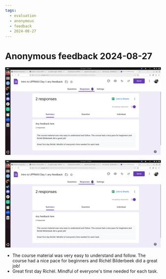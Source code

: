 ```yaml
---
tags:
  - evaluation
  - anonymous
  - feedback
  - 2024-08-27
---
```


# Anonymous feedback 2024-08-27

![Screenshot of 2024-08-27 anonymous feedback](screenshot_anonymous_feedback.png)

![2024-08-27 anonymous feedback](anonymous_feedback.png)

- The course material was very easy to understand and follow.
  The course had a nice pace for beginners
  and Richèl Bilderbeek did a great job!
- Great first day Richèl. Mindful of everyone's time needed for each task.
